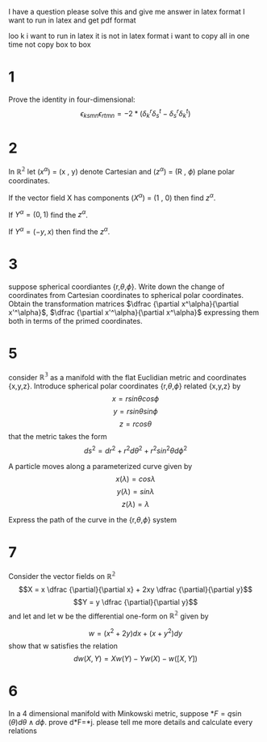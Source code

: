 I have a question please solve this and give me answer in latex format I want to run in latex and get pdf format


loo k i want to run in latex it is not in latex format i want to copy all in one time not copy box to box

# 1
Prove the identity in four-dimensional:
$$\epsilon_{ksmn}\epsilon_{rtmn} = -2 * (\delta^{r}_{k} \delta^{t}_{s} - \delta^{r}_{s} \delta^{t}_{k})$$


# 2
In $\mathbb{R^2}$ let ($x^{\alpha}$) = (x , y) denote Cartesian and ($z^{\alpha}$) = (R , $\phi$) plane polar coordinates.

If the vector field X has components
($X^{\alpha}$) = (1 , 0) then find $z^{\alpha}$.

If $Y^{\alpha}=(0,1)$ find the $z^{\alpha}$.


If $Y^\alpha=(-y,x)$ then find the $z^{\alpha}$.




# 3
suppose spherical coordiantes {r,$\theta$,$\phi$}. Write down the change of coordinates from Cartesian coordinates to spherical polar coordinates. Obtain the transformation matrices $\dfrac {\partial x^\alpha}{\partial x'^\alpha}$, $\dfrac {\partial x'^\alpha}{\partial x^\alpha}$ expressing them both in terms of the primed coordinates.

# 5 

consider $\mathbb{R^3}$ as a manifold with the flat Euclidian metric and coordinates {x,y,z}. Introduce spherical polar coordinates {r,$\theta$,$\phi$} related {x,y,z} by 
$$x = r sin \theta cos \phi$$
$$y = r sin \theta sin \phi$$
$$z = r cos \theta $$
that the metric takes the form
$$ds^2 = dr^2 + r^2 d\theta^2 + r^2 sin^2\theta d\phi^2$$

A particle moves along a parameterized curve given by 
$$x(\lambda) = cos\lambda$$
$$y(\lambda) = sin\lambda$$
$$z(\lambda) = \lambda$$

Express the path of the curve in the {r,$\theta$,$\phi$} system


# 7
Consider the vector fields on $\mathbb{R^2}$
$$X = x \dfrac {\partial}{\partial x} + 2xy \dfrac {\partial}{\partial y}$$ $$Y = y \dfrac {\partial}{\partial y}$$
and let and let w be the differential one-form on $\mathbb{R^2}$ given by 

$$w=(x^2+2y)dx+(x+y^2)dy$$
show that w satisfies the relation 
$$dw(X,Y) = Xw(Y) - Yw(X) - w([X,Y])$$


# 6
In a 4 dimensional manifold with Minkowski metric, suppose $*F =q \sin(\theta) d\theta \wedge d\phi$.
prove d*F=*j.
please tell me more details and calculate every relations


